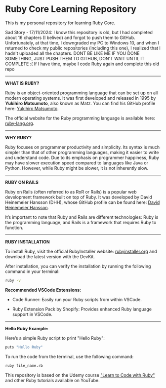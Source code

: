# Ruby Core Learning Repository
 
This is my personal repository for learning Ruby Core.

Sad Story - 17/11/2024:
I know this repository is old, but I had completed about 16 chapters (I belived) and forgot to push them to GitHub. Unfortunately, at that time, I downgraded my PC to Windows 10, and when I returned to check my public repositories (including this one), I realized that I hadn't uploaded all the chapters. 
DONT BE LIKE ME IF YOU DONE SOMETHING, JUST PUSH THEM TO GITHUB, DON'T WAIT UNTIL IT COMPLETE :(
If I have time, maybe I code Ruby again and complete this old repo

---

**WHAT IS RUBY?**

Ruby is an object-oriented programming language that can be set up on all modern operating systems. It was first developed and released in 1995 by **Yukihiro Matsumoto**, also known as Matz. You can find his GitHub profile here: [Yukihiro Matsumoto](https://github.com/matz).

The official website for the Ruby programming language is available here: [ruby-lang.org](https://www.ruby-lang.org/en/).

---

**WHY RUBY?**

Ruby focuses on programmer productivity and simplicity. Its syntax is much simpler than that of other programming languages, making it easier to write and understand code. Due to its emphasis on programmer happiness, Ruby may have slower execution speed compared to languages like Java or Python. However, while Ruby might be slower, it is not inherently slow.

---

**RUBY ON RAILS**

Ruby on Rails (often referred to as RoR or Rails) is a popular web development framework built on top of Ruby. It was developed by David Heinemeier Hansson (DHH), whose GitHub profile can be found here: [David Heinemeier Hansson](https://github.com/dhh).

It’s important to note that Ruby and Rails are different technologies: Ruby is the programming language, and Rails is a framework that requires Ruby to function.

---

**RUBY INSTALLATION**

To install Ruby, visit the official RubyInstaller website: [rubyinstaller.org](https://rubyinstaller.org/downloads/) and download the latest version with the DevKit.

After installation, you can verify the installation by running the following command in your terminal:

```bash
ruby -v
```
**Recommended VSCode Extensions:**

 - Code Runner: Easily run your Ruby scripts from within VSCode.

 - Ruby Extension Pack by Shopify: Provides enhanced Ruby language support in VSCode.

---

**Hello Ruby Example:**

Here’s a simple Ruby script to print "Hello Ruby":

```bash
puts "Hello Ruby"
```

To run the code from the terminal, use the following command:

```bash
ruby file_name.rb
```

This repository is based on the Udemy course ["Learn to Code with Ruby"](https://www.udemy.com/course/learn-to-code-with-ruby-lang/) and other Ruby tutorials available on YouTube.

